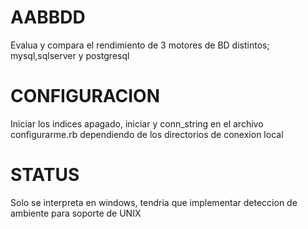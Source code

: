 AABBDD
======

Evalua y compara el rendimiento de 3 motores de BD distintos; mysql,sqlserver y postgresql


CONFIGURACION
======

Iniciar los indices apagado, iniciar y conn_string en el archivo configurarme.rb dependiendo de los directorios de conexion local


STATUS
======

Solo se interpreta en windows, tendria que implementar deteccion de ambiente para soporte de UNIX
